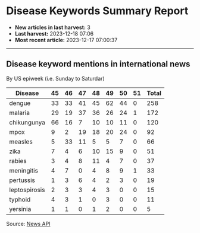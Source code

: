 # Disease Keywords Summary Report

- **New articles in last harvest:** 3
- **Last harvest:** 2023-12-18 07:06
- **Most recent article:** 2023-12-17 07:00:37

---

## Disease keyword mentions in international news

By US epiweek (i.e. Sunday to Saturdar)

| Disease | 45 | 46 | 47 | 48 | 49 | 50 | 51 | Total |
|--|-|-|-|-|-|-|-|-|
| dengue | 33 | 33 | 41 | 45 | 62 | 44 | 0 | 258 |
| malaria | 29 | 19 | 37 | 36 | 26 | 24 | 1 | 172 |
| chikungunya | 66 | 16 | 7 | 10 | 10 | 11 | 0 | 120 |
| mpox | 9 | 2 | 19 | 18 | 20 | 24 | 0 | 92 |
| measles | 5 | 33 | 11 | 5 | 5 | 7 | 0 | 66 |
| zika | 7 | 4 | 6 | 10 | 15 | 9 | 0 | 51 |
| rabies | 3 | 4 | 8 | 11 | 4 | 7 | 0 | 37 |
| meningitis | 4 | 7 | 0 | 4 | 8 | 9 | 1 | 33 |
| pertussis | 1 | 3 | 6 | 4 | 2 | 3 | 0 | 19 |
| leptospirosis | 2 | 3 | 3 | 4 | 3 | 0 | 0 | 15 |
| typhoid | 4 | 3 | 1 | 0 | 3 | 0 | 0 | 11 |
| yersinia | 1 | 1 | 0 | 1 | 2 | 0 | 0 | 5 |


Source: [News API](https://newsapi.org/)

